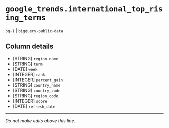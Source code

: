 # `google_trends.international_top_rising_terms`
`bq-1` | `bigquery-public-data`

## Column details
* [STRING]    `region_name`
* [STRING]    `term`
* [DATE]      `week`
* [INTEGER]   `rank`
* [INTEGER]   `percent_gain`
* [STRING]    `country_name`
* [STRING]    `country_code`
* [STRING]    `region_code`
* [INTEGER]   `score`
* [DATE]      `refresh_date`

-------------------------------------------------------------------------------
*Do not make edits above this line.*
